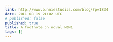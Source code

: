 ```yaml
---
link: http://www.bunniestudios.com/blog/?p=1834
date: 2011-08-19 21:02 UTC
# published: false
published: true
title: A footnote on novel H1N1
tags: []
---
```




